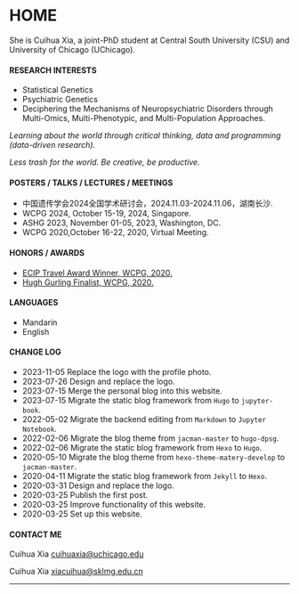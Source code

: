 # HOME
She is Cuihua Xia, a joint-PhD student at Central South University (CSU) and University of Chicago (UChicago).

#### RESEARCH INTERESTS
+ Statistical Genetics
+ Psychiatric Genetics
+ Deciphering the Mechanisms of Neuropsychiatric Disorders through Multi-Omics, Multi-Phenotypic, and Multi-Population Approaches.

*Learning about the world through critical thinking, data and programming (data-driven research).*

*Less trash for the world. Be creative, be productive.*

#### POSTERS / TALKS / LECTURES / MEETINGS
+ 中国遗传学会2024全国学术研讨会，2024.11.03-2024.11.06，湖南长沙.
+ WCPG 2024, October 15-19, 2024, Singapore.
+ ASHG 2023, November 01-05, 2023, Washington, DC.
+ WCPG 2020,October 16-22, 2020, Virtual Meeting.

#### HONORS / AWARDS
+ [ECIP Travel Award Winner, WCPG, 2020.](https://ispg.net/ecip-2020-award-winners/)
+ [Hugh Gurling Finalist, WCPG, 2020.](https://ispg.net/congratulations-2020-honorific-award-winners/)

#### LANGUAGES
+ Mandarin
+ English
  
#### CHANGE LOG
- 2023-11-05 Replace the logo with the profile photo.
- 2023-07-26 Design and replace the logo.
- 2023-07-15 Merge the personal blog into this website.
- 2023-07-15 Migrate the static blog framework from `Hugo` to `jupyter-book`.
- 2022-05-02 Migrate the backend editing from `Markdown` to `Jupyter Notebook`.
- 2022-02-06 Migrate the blog theme from `jacman-master` to `hugo-dpsg`.
- 2022-02-06 Migrate the static blog framework from `Hexo` to `Hugo`.
- 2020-05-10 Migrate the blog theme from `hexo-theme-matery-develop` to `jacman-master`.
- 2020-04-11 Migrate the static blog framework from `Jekyll` to `Hexo`.
- 2020-03-31 Design and replace the logo.
- 2020-03-25 Publish the first post.
- 2020-03-25 Improve functionality of this website.
- 2020-03-25 Set up this website.

#### CONTACT ME
Cuihua Xia cuihuaxia@uchicago.edu  

Cuihua Xia xiacuihua@sklmg.edu.cn

---